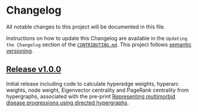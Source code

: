 # Changelog

All notable changes to this project will be documented in this file.

Instructions on how to update this Changelog are available in the `Updating the Changelog` section of the [`CONTRIBUTING.md`](./CONTRIBUTING.md).  This project follows [semantic versioning](https://semver.org/spec/v2.0.0.html).

## [Release v1.0.0](https://github.com/nhsx/hypergraph-mm/releases/tag/v1.0.0)

Initial release including code to calculate hyperedge weights, hyperarc weights, node weight, Eigenvector centrality and PageRank centrality from hypergraphs, associated with the pre-print [Representing multimorbid disease progressions using directed hypergraphs](https://doi.org/10.1101/2023.08.31.23294903).
